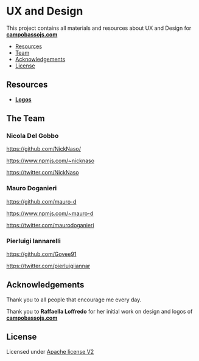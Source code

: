 # UX and Design

This project contains all materials and resources about UX and Design for
**[campobassojs.com](http://www.campobassojs.com)**

* [Resources](#resources)
* [Team](#team)
* [Acknowledgements](#acknowledgements)
* [License](#license)

<a name="resources"></a>

## Resources

- **[Logos](/logos)**


<a name="team"></a>

## The Team

### Nicola Del Gobbo

<https://github.com/NickNaso/>

<https://www.npmjs.com/~nicknaso>

<https://twitter.com/NickNaso>

### Mauro Doganieri

<https://github.com/mauro-d>

<https://www.npmjs.com/~mauro-d>

<https://twitter.com/maurodoganieri>

### Pierluigi Iannarelli

<https://github.com/Govee91>

<https://twitter.com/pierluigiiannar>

<a name="acknowledgements"></a>

## Acknowledgements

Thank you to all people that encourage me every day.

Thank you to **Raffaella Loffredo** for her initial work on design and logos of
**[campobassojs.com](http://www.campobassojs.com)**

<a name="license"></a>

## License

Licensed under [Apache license V2](./LICENSE)
